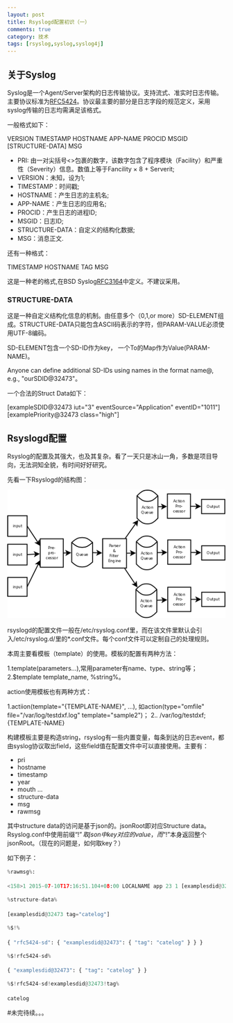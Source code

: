 ```yaml
---
layout: post
title: Rsyslogd配置初识（一）
comments: true
category: 技术
tags: [rsyslog,syslog,syslog4j]
---
```


## 关于Syslog
Syslog是一个Agent/Server架构的日志传输协议。支持流式、准实时日志传输。主要协议标准为[RFC5424](https://tools.ietf.org/html/rfc5424)。协议最主要的部分是日志字段的规范定义，采用syslog传输的日志均需满足该格式。

<!-- more -->

一般格式如下：

<PRI>VERSION TIMESTAMP HOSTNAME APP-NAME PROCID MSGID [STRUCTURE-DATA] MSG

- PRI: 由一对尖括号<>包裹的数字，该数字包含了程序模块（Facility）和严重性（Severity）信息。数值上等于Fancility × 8 + Serverit;
- VERSION：未知，设为1;
- TIMESTAMP：时间戳;
- HOSTNAME：产生日志的主机名;
- APP-NAME：产生日志的应用名;
- PROCID：产生日志的进程ID;
- MSGID：日志ID;
- STRUCTURE-DATA：自定义的结构化数据;
- MSG：消息正文.

还有一种格式：

<PRI> TIMESTAMP HOSTNAME TAG MSG

这是一种老的格式,在BSD Syslog[RFC3164](http://www.ietf.org/rfc/rfc3164.txt)中定义。不建议采用。

### STRUCTURE-DATA

这是一种自定义结构化信息的机制。由任意多个（0,1,or more）SD-ELEMENT组成。STRUCTURE-DATA只能包含ASCII码表示的字符，但PARAM-VALUE必须使用UTF-8编码。

SD-ELEMENT包含一个SD-ID作为key， 一个<String>To<String>的Map作为Value(PARAM-NAME)。

Anyone can define additional SD-IDs using names in the format name@<private enterprise number>, e.g., "ourSDID@32473"。

一个合法的Struct Data如下：

[exampleSDID@32473 iut="3" eventSource="Application" eventID="1011"][examplePriority@32473 class="high"]


## Rsyslogd配置

Rsyslog的配置及其强大，也及其复杂。看了一天只是冰山一角，多数是项目导向，无法洞知全貌，有时间好好研究。

先看一下Rsyslogd的结构图：

![Rsyslogd的结构图](/blog_imgs/2015-07-10-Rsyslog配置初识/rsyslogd-structure.png)

rsyslogd的配置文件一般在/etc/rsyslog.conf里，而在该文件里默认会引入/etc/rsyslog.d/里的*.conf文件。每个conf文件可以定制自己的处理规则。

本周主要看模板（template）的使用。模板的配置有两种方法：

1.template(parameters...),常用parameter有name、type、string等；
2.$template template_name, %string%。

action使用模板也有两种方式：

1.actiion(template="{TEMPLATE-NAME}", ...), 如action(type="omfile" file="/var/log/testdxf.log" template="sample2")；
2.*.*     /var/log/testdxf;{TEMPLATE-NAME}

构建模板主要是构造string，rsyslog有一些内置变量，每条到达的日志event，都由syslog协议取出field，这些field值在配置文件中可以直接使用。主要有：

- pri
- hostname
- timestamp
- year
- mouth
...
- structure-data
- msg
- rawmsg

其中structure data的访问是基于json的。jsonRoot即对应Structure data。Rsyslog.conf中使用前缀“$!”取json中key对应的value，而“$!”本身返回整个jsonRoot。（现在的问题是，如何取key？）

如下例子：

```python
%rawmsg%:

<158>1 2015-07-10T17:16:51.104+08:00 LOCALNAME app 23 1 [examplesdid@32473 tag="catelog"] structure message!
```
```python
%structure-data%

[examplesdid@32473 tag="catelog"]
```
```python
%$!%

{ "rfc5424-sd": { "examplesdid@32473": { "tag": "catelog" } } }
```
```python
%$!rfc5424-sd%

{ "examplesdid@32473": { "tag": "catelog" } }
```
```python
%$!rfc5424-sd!examplesdid@32473!tag%

catelog
```

#未完待续。。。
